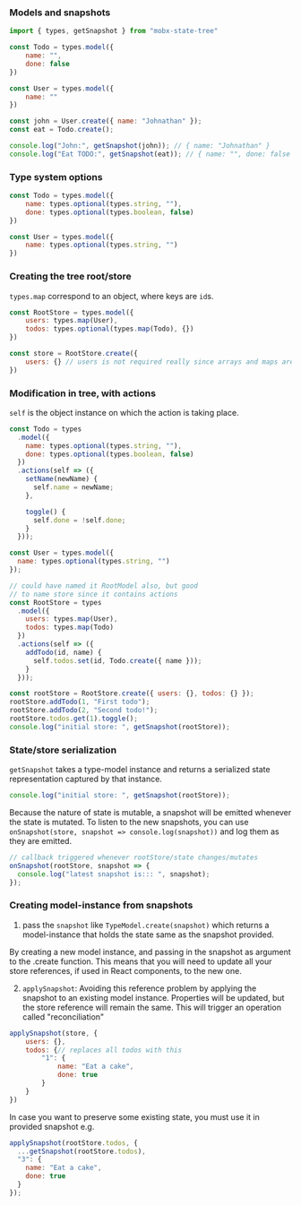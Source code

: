 ### Models and snapshots

```js
import { types, getSnapshot } from "mobx-state-tree"

const Todo = types.model({
    name: "",
    done: false
})

const User = types.model({
    name: ""
})

const john = User.create({ name: "Johnathan" });
const eat = Todo.create();

console.log("John:", getSnapshot(john)); // { name: "Johnathan" }
console.log("Eat TODO:", getSnapshot(eat)); // { name: "", done: false }
```

### Type system options

```js
const Todo = types.model({
    name: types.optional(types.string, ""),
    done: types.optional(types.boolean, false)
})

const User = types.model({
    name: types.optional(types.string, "")
})
```

### Creating the tree root/store

`types.map` correspond to an object, where keys are `id`s.

```js
const RootStore = types.model({
    users: types.map(User),
    todos: types.optional(types.map(Todo), {})
})

const store = RootStore.create({
    users: {} // users is not required really since arrays and maps are optional by default since MST3
})
```

### Modification in tree, with actions

`self` is the object instance on which the action is taking place.

```js
const Todo = types
  .model({
    name: types.optional(types.string, ""),
    done: types.optional(types.boolean, false)
  })
  .actions(self => ({
    setName(newName) {
      self.name = newName;
    },

    toggle() {
      self.done = !self.done;
    }
  }));

const User = types.model({
  name: types.optional(types.string, "")
});

// could have named it RootModel also, but good
// to name store since it contains actions
const RootStore = types
  .model({
    users: types.map(User),
    todos: types.map(Todo)
  })
  .actions(self => ({
    addTodo(id, name) {
      self.todos.set(id, Todo.create({ name }));
    }
  }));

const rootStore = RootStore.create({ users: {}, todos: {} });
rootStore.addTodo(1, "First todo");
rootStore.addTodo(2, "Second todo!");
rootStore.todos.get(1).toggle();
console.log("initial store: ", getSnapshot(rootStore));
```

### State/store serialization

`getSnapshot` takes a type-model instance and returns a serialized state
representation captured by that instance.
```js
console.log("initial store: ", getSnapshot(rootStore));
```

Because the nature of state is mutable, a snapshot will be emitted whenever the state is mutated. To listen to the new snapshots, you can use `onSnapshot(store, snapshot => console.log(snapshot))` and log them as they are emitted.

```js
// callback triggered whenever rootStore/state changes/mutates
onSnapshot(rootStore, snapshot => {
  console.log("latest snapshot is::: ", snapshot);
});
```

### Creating model-instance from snapshots
1.  pass the `snapshot` like `TypeModel.create(snapshot)` which returns a 
model-instance that holds the state same as the snapshot provided.

By creating a new model instance, and passing in the snapshot as argument to the .create function. This means that you will need to update all your store references, if used in React components, to the new one.

2. `applySnapshot`: Avoiding this reference problem by applying the snapshot to an existing model instance. Properties will be updated, but the store reference will remain the same. This will trigger an operation called "reconciliation"
```js
applySnapshot(store, {
    users: {},
    todos: {// replaces all todos with this
        "1": {
            name: "Eat a cake",
            done: true
        }
    }
})
```
In case you want to preserve some existing state, you must use it in provided snapshot
e.g.
```js
applySnapshot(rootStore.todos, {
  ...getSnapshot(rootStore.todos),
  "3": {
    name: "Eat a cake",
    done: true
  }
});
```

